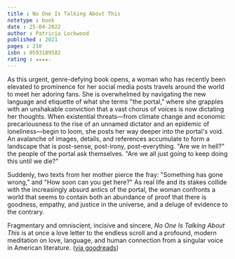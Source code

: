 ```yaml
---
title : No One Is Talking About This
notetype : book
date : 25-04-2022
author : Patricia Lockwood
published : 2021
pages : 210
isbn : 0593189582
rating : ★★★★☆
---
```


As this urgent, genre-defying book opens, a woman who has recently been elevated to prominence for her social media posts travels around the world to meet her adoring fans. She is overwhelmed by navigating the new language and etiquette of what she terms "the portal," where she grapples with an unshakable conviction that a vast chorus of voices is now dictating her thoughts. When existential threats—from climate change and economic precariousness to the rise of an unnamed dictator and an epidemic of loneliness—begin to loom, she posts her way deeper into the portal's void. An avalanche of images, details, and references accumulate to form a landscape that is post-sense, post-irony, post-everything. "Are we in hell?" the people of the portal ask themselves. "Are we all just going to keep doing this until we die?"  
  
Suddenly, two texts from her mother pierce the fray: "Something has gone wrong," and "How soon can you get here?" As real life and its stakes collide with the increasingly absurd antics of the portal, the woman confronts a world that seems to contain both an abundance of proof that there is goodness, empathy, and justice in the universe, and a deluge of evidence to the contrary.  
  
Fragmentary and omniscient, incisive and sincere, _No One Is Talking About This_ is at once a love letter to the endless scroll and a profound, modern meditation on love, language, and human connection from a singular voice in American literature. ([via goodreads](https://www.goodreads.com/book/show/53733106-no-one-is-talking-about-this))
